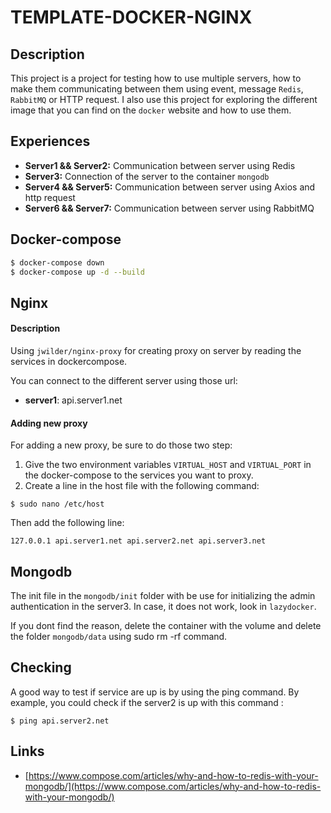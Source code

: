 # TEMPLATE-DOCKER-NGINX

## Description

This project is a project for testing how to use multiple servers, how to make them communicating between them using event, message `Redis`, `RabbitMQ` or HTTP request. I also use this project for exploring the different image that you can find on the `docker` website and how to use them.

## Experiences

- **Server1 && Server2:** Communication between server using Redis
- **Server3:** Connection of the server to the container `mongodb`
- **Server4 && Server5:** Communication between server using Axios and http request
- **Server6 && Server7:** Communication between server using RabbitMQ

## Docker-compose

```bash
$ docker-compose down
$ docker-compose up -d --build
```

## Nginx

#### Description

Using `jwilder/nginx-proxy` for creating proxy on server by reading the services in dockercompose.

You can connect to the different server using those url:

- **server1**: api.server1.net

#### Adding new proxy

For adding a new proxy, be sure to do those two step:

1. Give the two environment variables `VIRTUAL_HOST` and `VIRTUAL_PORT` in the docker-compose to the services you want to proxy.
2. Create a line in the host file with the following command:
```
$ sudo nano /etc/host
```
Then add the following line:
```
127.0.0.1 api.server1.net api.server2.net api.server3.net
```

## Mongodb

The init file in the `mongodb/init` folder with be use for initializing the admin authentication in the server3. In case, it does not work, look in `lazydocker`.

If you dont find the reason, delete the container with the volume and delete the folder `mongodb/data` using sudo rm -rf command.

## Checking

A good way to test if service are up is by using the ping command.
By example, you could check if the server2 is up with this command :

```
$ ping api.server2.net
```

## Links

- [https://www.compose.com/articles/why-and-how-to-redis-with-your-mongodb/](https://www.compose.com/articles/why-and-how-to-redis-with-your-mongodb/)
